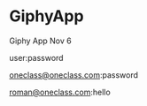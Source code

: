 # GiphyApp
Giphy App Nov 6

user:password

oneclass@oneclass.com:password

roman@oneclass.com:hello
